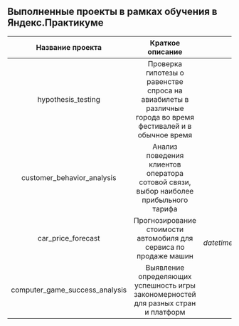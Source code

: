 ## Выполненные проекты в рамках обучения в Яндекс.Практикуме
|Название проекта|Краткое описание|Используемые библиотеки|
|:--------------:|:--------------:|:--------------:|
|hypothesis_testing|Проверка гипотезы о равенстве спроса на авиабилеты в различные города во время фестивалей и в обычное время| *pandas*, *matplotlib.pyplot*, *scipy*|
|customer_behavior_analysis|Анализ поведения клиентов оператора сотовой связи, выбор наиболее прибыльного тарифа| *pandas*, *matplotlib*, *numpy*|
|car_price_forecast|Прогнозирование стоимости автомобиля для сервиса по продаже машин| *pandas*, *numpy*, *sklearn*, *datetime*,*lightgbm*,*matplotlib*,*xgboost*,*catboost*,*warnings*|
|computer_game_success_analysis|Выявление определяющих успешность игры закономерностей для разных стран и платформ| *pandas*, *matplotlib*, *numpy*,*scipy*|

